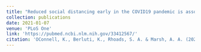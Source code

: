 ```yaml
---
title: "Reduced social distancing early in the COVID19 pandemic is associated with antisocial behaviors in an online United States sample"
collection: publications
date: 2021-01-07
venue: 'PLoS One'
link: 'https://pubmed.ncbi.nlm.nih.gov/33412567/'
citation: 'OConnell, K., Berluti, K., Rhoads, S. A. & Marsh, A. A. (2021). Reduced social distancing early in the COVID-19 pandemic is associated with antisocial behaviors in an online United States sample. <i>PLoS One.</i> 16(1), e0244974'
---
```

